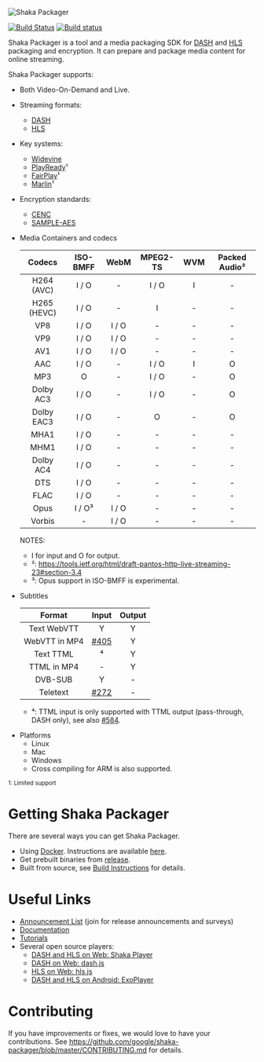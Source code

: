 [comment]: # (While not ideal, absolute URLs are used here as it is the        )
[comment]: # (simplest way to make the links work on GitHub and Docker Hub.    )
[comment]: # (These links in cloned repositories will point back to the main   )
[comment]: # (repository and if it is an issue, we suggest updating the links  )
[comment]: # (in the cloned repository.                                        )
[comment]: # (See https://github.com/google/shaka-packager/issues/408 for the  )
[comment]: # (full background.                                                 )

![Shaka Packager](https://raw.githubusercontent.com/google/shaka-packager/master/docs/shaka-packager.png)

[![Build Status](https://travis-ci.org/google/shaka-packager.svg?branch=master)](https://travis-ci.org/google/shaka-packager)
[![Build status](https://ci.appveyor.com/api/projects/status/3t8iu603rp25sa74?svg=true)](https://ci.appveyor.com/project/shaka/shaka-packager)

Shaka Packager is a tool and a media packaging SDK for
[DASH](http://dashif.org/) and [HLS](https://developer.apple.com/streaming/)
packaging and encryption. It can prepare and package media content for online
streaming.

Shaka Packager supports:

- Both Video-On-Demand and Live.
- Streaming formats:
  - [DASH](http://dashif.org/)
  - [HLS](https://developer.apple.com/streaming/)
- Key systems:
  - [Widevine](http://www.widevine.com/)
  - [PlayReady](https://www.microsoft.com/playready/)¹
  - [FairPlay](https://developer.apple.com/streaming/fps/)¹
  - [Marlin](https://www.intertrust.com/marlin-drm/)¹
- Encryption standards:
  - [CENC](https://en.wikipedia.org/wiki/MPEG_Common_Encryption)
  - [SAMPLE-AES](https://developer.apple.com/library/content/documentation/AudioVideo/Conceptual/HLS_Sample_Encryption/Intro/Intro.html)
- Media Containers and codecs

  |      Codecs       |   ISO-BMFF   |     WebM     |   MPEG2-TS   |     WVM     | Packed Audio²|
  |:-----------------:|:------------:|:------------:|:------------:|:-----------:|:------------:|
  |    H264 (AVC)     |    I / O     |      -       |     I / O    |      I      |       -      |
  |    H265 (HEVC)    |    I / O     |      -       |       I      |      -      |       -      |
  |       VP8         |    I / O     |    I / O     |       -      |      -      |       -      |
  |       VP9         |    I / O     |    I / O     |       -      |      -      |       -      |
  |       AV1         |    I / O     |    I / O     |       -      |      -      |       -      |
  |       AAC         |    I / O     |      -       |     I / O    |      I      |       O      |
  |       MP3         |      O       |      -       |     I / O    |      -      |       O      |
  |    Dolby AC3      |    I / O     |      -       |     I / O    |      -      |       O      |
  |    Dolby EAC3     |    I / O     |      -       |       O      |      -      |       O      |
  |       MHA1        |    I / O     |      -       |       -      |      -      |       -      |
  |       MHM1        |    I / O     |      -       |       -      |      -      |       -      |
  |    Dolby AC4      |    I / O     |      -       |       -      |      -      |       -      |
  |       DTS         |    I / O     |      -       |       -      |      -      |       -      |
  |       FLAC        |    I / O     |      -       |       -      |      -      |       -      |
  |       Opus        |    I / O³    |    I / O     |       -      |      -      |       -      |
  |      Vorbis       |      -       |    I / O     |       -      |      -      |       -      |

  NOTES:
  - I for input and O for output.
  - ²: https://tools.ietf.org/html/draft-pantos-http-live-streaming-23#section-3.4
  - ³: Opus support in ISO-BMFF is experimental.
- Subtitles

  |     Format    |  Input   | Output |
  |:-------------:|:--------:|:------:|
  |  Text WebVTT  |    Y     |    Y   |
  | WebVTT in MP4 | [#405][] |    Y   |
  |   Text TTML   |    ⁴     |    Y   |
  |  TTML in MP4  |    -     |    Y   |
  |    DVB-SUB    |    Y     |    -   |
  |   Teletext    | [#272][] |    -   |

  - ⁴: TTML input is only supported with TTML output (pass-through, DASH only),
    see also [#584][].

[#272]: https://github.com/google/shaka-packager/issues/272
[#405]: https://github.com/google/shaka-packager/issues/405
[#584]: https://github.com/google/shaka-packager/issues/584

- Platforms
  - Linux
  - Mac
  - Windows
  - Cross compiling for ARM is also supported.

<sup>1: Limited support</sup>

# Getting Shaka Packager

There are several ways you can get Shaka Packager.

- Using [Docker](https://www.docker.com/whatisdocker).
  Instructions are available
  [here](https://github.com/google/shaka-packager/blob/master/docs/source/docker_instructions.md).
- Get prebuilt binaries from
  [release](https://github.com/google/shaka-packager/releases).
- Built from source, see
  [Build Instructions](https://github.com/google/shaka-packager/blob/master/docs/source/build_instructions.md)
  for details.

# Useful Links

- [Announcement List](https://groups.google.com/forum/#!forum/shaka-packager-users)
  (join for release announcements and surveys)
- [Documentation](https://google.github.io/shaka-packager/html/)
- [Tutorials](https://google.github.io/shaka-packager/html/tutorials/tutorials.html)
- Several open source players:
  - [DASH and HLS on Web: Shaka Player](https://github.com/google/shaka-player)
  - [DASH on Web: dash.js](https://github.com/Dash-Industry-Forum/dash.js)
  - [HLS on Web: hls.js](https://github.com/video-dev/hls.js)
  - [DASH and HLS on Android: ExoPlayer](https://github.com/google/ExoPlayer)

# Contributing

If you have improvements or fixes, we would love to have your contributions.
See https://github.com/google/shaka-packager/blob/master/CONTRIBUTING.md for
details.
